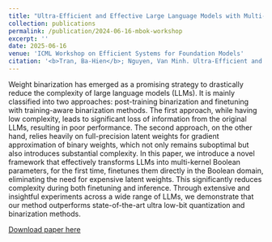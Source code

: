 ```yaml
---
title: "Ultra-Efficient and Effective Large Language Models with Multi-Boolean Architectures"
collection: publications
permalink: /publication/2024-06-16-mbok-workshop
excerpt: ''
date: 2025-06-16
venue: 'ICML Workshop on Efficient Systems for Foundation Models'
citation: '<b>Tran, Ba-Hien</b>; Nguyen, Van Minh. Ultra-Efficient and Effective Large Language Models with Multi-Boolean Architectures.  <i>ICML Workshop on Efficient Systems for Foundation Models</i>, 2024.'
---
```

Weight binarization has emerged as a promising strategy to drastically reduce the complexity of large language models (LLMs). It is mainly classified into two approaches: post-training binarization and finetuning with training-aware binarization methods. The first approach, while having low complexity, leads to significant loss of information from the original LLMs, resulting in poor performance. The second approach, on the other hand, relies heavily on full-precision latent weights for gradient approximation of binary weights, which not only remains suboptimal but also introduces substantial complexity. In this paper, we introduce a novel framework that effectively transforms LLMs into multi-kernel Boolean parameters, for the first time, finetunes them directly in the Boolean domain, eliminating the need for expensive latent weights. This significantly reduces complexity during both finetuning and inference. Through extensive and insightful experiments across a wide range of LLMs, we demonstrate that our method outperforms state-of-the-art ultra low-bit quantization and binarization methods.

[Download paper here](https://openreview.net/pdf?id=cwbb72pbCL)
